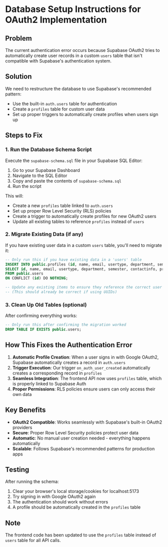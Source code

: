 # Database Setup Instructions for OAuth2 Implementation

## Problem
The current authentication error occurs because Supabase OAuth2 tries to automatically create user records in a custom `users` table that isn't compatible with Supabase's authentication system.

## Solution
We need to restructure the database to use Supabase's recommended pattern:
- Use the built-in `auth.users` table for authentication
- Create a `profiles` table for custom user data
- Set up proper triggers to automatically create profiles when users sign up

## Steps to Fix

### 1. Run the Database Schema Script

Execute the `supabase-schema.sql` file in your Supabase SQL Editor:

1. Go to your Supabase Dashboard
2. Navigate to the SQL Editor
3. Copy and paste the contents of `supabase-schema.sql`
4. Run the script

This will:
- Create a new `profiles` table linked to `auth.users`
- Set up proper Row Level Security (RLS) policies
- Create a trigger to automatically create profiles for new OAuth2 users
- Update all existing tables to reference `profiles` instead of `users`

### 2. Migrate Existing Data (if any)

If you have existing user data in a custom `users` table, you'll need to migrate it:

```sql
-- Only run this if you have existing data in a 'users' table
INSERT INTO public.profiles (id, name, email, usertype, department, semester, contactinfo, profile_completed)
SELECT id, name, email, usertype, department, semester, contactinfo, profile_completed
FROM public.users
ON CONFLICT (id) DO NOTHING;

-- Update any existing items to ensure they reference the correct user IDs
-- (This should already be correct if using UUIDs)
```

### 3. Clean Up Old Tables (optional)

After confirming everything works:

```sql
-- Only run this after confirming the migration worked
DROP TABLE IF EXISTS public.users;
```

## How This Fixes the Authentication Error

1. **Automatic Profile Creation**: When a user signs in with Google OAuth2, Supabase automatically creates a record in `auth.users`
2. **Trigger Execution**: Our trigger `on_auth_user_created` automatically creates a corresponding record in `profiles` 
3. **Seamless Integration**: The frontend API now uses `profiles` table, which is properly linked to Supabase Auth
4. **Proper Permissions**: RLS policies ensure users can only access their own data

## Key Benefits

- **OAuth2 Compatible**: Works seamlessly with Supabase's built-in OAuth2 providers
- **Secure**: Proper Row Level Security policies protect user data
- **Automatic**: No manual user creation needed - everything happens automatically
- **Scalable**: Follows Supabase's recommended patterns for production apps

## Testing

After running the schema:
1. Clear your browser's local storage/cookies for localhost:5173
2. Try signing in with Google OAuth2 again
3. The authentication should work without errors
4. A profile should be automatically created in the `profiles` table

## Note

The frontend code has been updated to use the `profiles` table instead of `users` table for all API calls.
